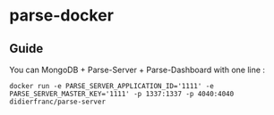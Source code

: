 # parse-docker

## Guide

You can MongoDB + Parse-Server + Parse-Dashboard with one line :
```
docker run -e PARSE_SERVER_APPLICATION_ID='1111' -e PARSE_SERVER_MASTER_KEY='1111' -p 1337:1337 -p 4040:4040 didierfranc/parse-server
```

